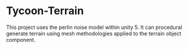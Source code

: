 # Tycoon-Terrain

This project uses the perlin noise model within unity 5. It can procedural generate terrain using mesh methodologies applied to the terrain object component. 